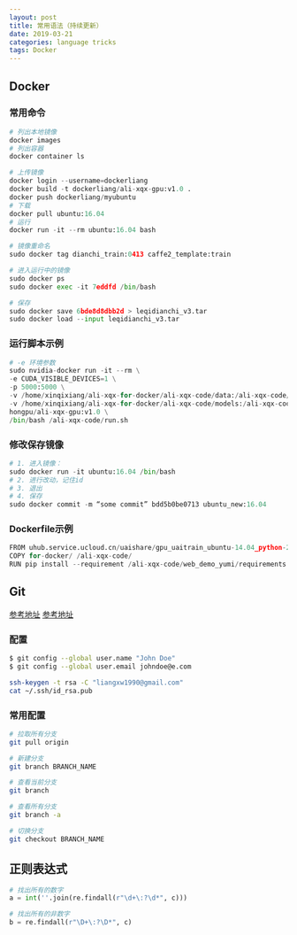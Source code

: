 ```yaml
---
layout: post
title: 常用语法（持续更新）
date: 2019-03-21
categories: language tricks
tags: Docker
---
```



## Docker

### 常用命令

```python
# 列出本地镜像
docker images
# 列出容器
docker container ls

# 上传镜像
docker login --username=dockerliang
docker build -t dockerliang/ali-xqx-gpu:v1.0 .
docker push dockerliang/myubuntu
# 下载
docker pull ubuntu:16.04
# 运行
docker run -it --rm ubuntu:16.04 bash

# 镜像重命名
sudo docker tag dianchi_train:0413 caffe2_template:train

# 进入运行中的镜像
sudo docker ps
sudo docker exec -it 7eddfd /bin/bash

# 保存
sudo docker save 6bde8d8dbb2d > leqidianchi_v3.tar
sudo docker load --input leqidianchi_v3.tar
```

### 运行脚本示例

```python
# -e 环境参数
sudo nvidia-docker run -it --rm \
-e CUDA_VISIBLE_DEVICES=1 \
-p 5000:5000 \
-v /home/xinqixiang/ali-xqx-for-docker/ali-xqx-code/data:/ali-xqx-code/data \
-v /home/xinqixiang/ali-xqx-for-docker/ali-xqx-code/models:/ali-xqx-code/models \
hongpu/ali-xqx-gpu:v1.0 \
/bin/bash /ali-xqx-code/run.sh
```

### 修改保存镜像

```python
# 1. 进入镜像：
sudo docker run -it ubuntu:16.04 /bin/bash
# 2. 进行改动，记住id
# 3. 退出
# 4. 保存
sudo docker commit -m “some commit” bdd5b0be0713 ubuntu_new:16.04
```

### Dockerfile示例

```python
FROM uhub.service.ucloud.cn/uaishare/gpu_uaitrain_ubuntu-14.04_python-2.7.6_caffe-py-faster-rcnn:v1.0
COPY for-docker/ /ali-xqx-code/
RUN pip install --requirement /ali-xqx-code/web_demo_yumi/requirements.txt
```

## Git

[参考地址](https://git-scm.com/book/zh/v1/自定义-Git-配置-Git)
[参考地址](https://code.aliyun.com/help/ssh/README)

### 配置

```bash
$ git config --global user.name "John Doe"
$ git config --global user.email johndoe@e.com

ssh-keygen -t rsa -C "liangxw1990@gmail.com"
cat ~/.ssh/id_rsa.pub
```

### 常用配置

```bash
# 拉取所有分支
git pull origin

# 新建分支
git branch BRANCH_NAME

# 查看当前分支
git branch

# 查看所有分支
git branch -a

# 切换分支
git checkout BRANCH_NAME
```

## 正则表达式

```python
# 找出所有的数字
a = int(''.join(re.findall(r"\d+\:?\d*", c)))

# 找出所有的非数字
b = re.findall(r"\D+\:?\D*", c)
```
